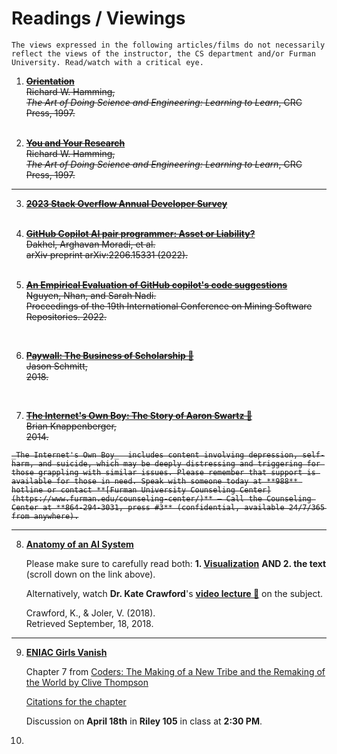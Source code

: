 
# Readings / Viewings

```{note}
The views expressed in the following articles/films do not necessarily reflect the views of the instructor, the CS department and/or Furman University. Read/watch with a critical eye. 
```
<!-- 
## Past  -->

<s>

<!-- **1.**  -->
1. **[Orientation](../assets/papers/Orientation.pdf)**<br/>
Richard W. Hamming,\
_The Art of Doing Science and Engineering: Learning to Learn_, CRC Press, 1997.
<br/><br/>

2. **[You and Your Research](https://d37ugbyn3rpeym.cloudfront.net/stripe-press/TAODSAE_zine_press.pdf)**<br/>
Richard W. Hamming,\
_The Art of Doing Science and Engineering: Learning to Learn_, CRC Press, 1997.

<hr/>

3. **[2023 Stack Overflow Annual Developer Survey](https://survey.stackoverflow.co/2023/)**
<br/><br/>

4. **[GitHub Copilot AI pair programmer: Asset or Liability?](https://arxiv.org/pdf/2206.15331)**<br/>
Dakhel, Arghavan Moradi, et al. \
arXiv preprint arXiv:2206.15331 (2022). <br/><br/>


5. **[An Empirical Evaluation of GitHub copilot's code suggestions](https://dl.acm.org/doi/abs/10.1145/3524842.3528470)**<br/>
    Nguyen, Nhan, and Sarah Nadi. \
    Proceedings of the 19th International Conference on Mining Software Repositories. 2022.

<br/>

6. **[Paywall: The Business of Scholarship 🎥](https://archive.org/details/PaywallTheBusinessOfScholarshipFinalMovieMastered)**
<br/> Jason Schmitt, <br/> 2018.

<br/>

7. **[The Internet's Own Boy: The Story of Aaron Swartz 🎥](https://archive.org/details/TheInternetsOwnBoyTheStoryOfAaronSwartz)**
    <br/> Brian Knappenberger, <br/> 2014.


```{warning}
_The Internet's Own Boy_  includes content involving depression, self-harm, and suicide, which may be deeply distressing and triggering for those grappling with similar issues. Please remember that support is available for those in need. Speak with someone today at **988** hotline or contact **[Furman University Counseling Center](https://www.furman.edu/counseling-center/)** – Call the Counseling Center at **864-294-3031, press #3** (confidential, available 24/7/365 from anywhere).
```

</s>
<hr/>


8. **[Anatomy of an AI System](https://anatomyof.ai/)**

    Please make sure to carefully read both: **1. [Visualization](https://anatomyof.ai/img/ai-anatomy-map.pdf)** **AND 2. the text** (scroll down on the link above).

    Alternatively, watch **Dr. Kate Crawford**'s **[video lecture 🎥](https://www.youtube.com/watch?v=uM7gqPnmDDc&t=2541s&ab_channel=UNSW)** on the subject. 

    Crawford, K., & Joler, V. (2018).\
    Retrieved September, 18, 2018.

<hr/>

9. **[ENIAC Girls Vanish](../ENIAC%20Girls%20Vanish.pdf)**

    Chapter 7 from [Coders: The Making of a New Tribe and the Remaking of the World by Clive Thompson](https://bookshop.org/p/books/coders-the-making-of-a-new-tribe-and-the-remaking-of-the-world-clive-thompson/12477150?ean=9780735220584)

    [Citations for the chapter](../ENIAC%20Girls%20Vanish%20(citations).pdf)

    Discussion on **April 18th** in **Riley 105** in class at **2:30 PM**. 


10. 

<!-- 
2. **[The Unreasonable Effectiveness of Mathematics](https://www.maths.ed.ac.uk/~v1ranick/papers/wigner.pdf)** <br/>
Wigner, Eugene P. \
_Mathematics and Science_. 1990. 291-306.
<br/><br/>
    
    **[Mathematics](../assets/Mathematics.pdf)**<br/>
    Richard W. Hamming,\
    _The Art of Doing Science and Engineering: Learning to Learn_, CRC Press, 1997.

<hr/>

3. **[The Unreasonable Effectiveness of Data 🎥](https://www.youtube.com/watch?v=yvDCzhbjYWs)**<br/>
[The Unreasonable Effectiveness of Data (article)](https://storage.googleapis.com/pub-tools-public-publication-data/pdf/35179.pdf)<br/>
Halevy, Alon, Peter Norvig, and Fernando Pereira.\
IEEE intelligent systems 24.2 (2009): 8-12.

<hr/> 


4. **[Experts](https://d37ugbyn3rpeym.cloudfront.net/stripe-press/TAODSAE_zine_press.pdf)**<br/> 
Richard R. Hamming,\
_The Art of Doing Science and Engineering: Learning to Learn_, CRC Press, 1997.<br/>

    * **[Creativity](https://d37ugbyn3rpeym.cloudfront.net/stripe-press/TAODSAE_zine_press.pdf)**<br/>
    * Richard R. Hamming,\
    _The Art of Doing Science and Engineering: Learning to Learn_, CRC Press, 1997.


<hr/>

10. **[A Few Useful Things to Know about Machine Learning](../assets/papers/AFewUsefulThingsAboutML.pdf)**<br/>
Domingos, Pedro.\
_Communications of the ACM_ 55.10 (2012): 78-87

<hr/>

11. **[Deep Learning](https://www.nature.com/articles/nature14539)**<br/>
LeCun, Yann, Yoshua Bengio, and Geoffrey Hinton.\
_Nature_ 521.7553 (2015): 436-444.<br/>

    **[Deep learning: A Critical Appraisal](https://arxiv.org/pdf/1801.00631.pdf)**,<br/>
    Marcus, Gary.\
    arXiv preprint arXiv:1801.00631 (2018).

<hr/>

12. **[On the Dangers of Stochastic Parrots: Can Language Models Be Too Big?🦜](https://dl.acm.org/doi/pdf/10.1145/3442188.3445922)**<br/> 
* Bender, Emily M., et al.\
<!-- _Proceedings of the 2021 ACM conference on fairness, accountability, and transparency_. 2021. 


9. **[You Get What You Measure](https://d37ugbyn3rpeym.cloudfront.net/stripe-press/TAODSAE_zine_press.pdf)**<br/>
Richard R. Hamming,\
_The Art of Doing Science and Engineering: Learning to Learn_, CRC Press, 1997.<br/>

    **[Weapons of Math Destuction - Going to College](../assets/papers/WMDs-GoingToCollege.pdf)** <br/>
    Cathy O Neil,\
    _Weapons of Math Destruction_, Crown, 2016.

<hr/>


13. **[Invisible women: Data bias in a world designed for men](https://cdn.waterstones.com/images/1/4718/extract_invisiblewomen.pdf)**<br/>
* Perez, Caroline Criado. \
Abrams, 2019.


4. **Program or be Programmed**
    <br/> **[Introduction](../assets/papers/ProgOrbeProged-Intro.pdf)** 
    <br/> **[Chapter 10](../assets/papers/ProgOrbeProged-Ch10.pdf)** <br/>
    Douglas Rushkoff,\
    Or Books, 2010. 

<hr/>

* **[TIOBE index](https://www.tiobe.com/tiobe-index/)**

<hr/>



**[Gartner Hype Cycle](https://www.gartner.com/en/research/methodologies/gartner-hype-cycle)**

<hr/>


<hr/>



<!-- **2.**  -->
<!-- ### **[How to Read a Paper](https://www.albany.edu/spatial/training/3-How%20to%20read%20a%20paper.pdf)**<br/>
Srinivasan Keshav,\
_ACM SIGCOMM Computer Communication Review_ 37.3 (2007): 83-84.

Mitzenmacher, M.,\
**[How to Read a Research Paper](https://www.eecs.harvard.edu/~michaelm/postscripts/ReadPaper.pdf)**
 -->




<!-- 
18. **[Datasheets for datasets](https://arxiv.org/pdf/1803.09010.pdf)** <br/>
* Gebru, Timnit, et al. \
_Communications of the ACM_ 64.12 (2021): 86-92.
* **[Pause Giant AI Experiments: An Open Letter](https://futureoflife.org/open-letter/pause-giant-ai-experiments/)**
<hr/> 
-->

<!-- ### **[Bitcoin: A peer-to-peer electronic cash system](https://assets.pubpub.org/d8wct41f/31611263538139.pdf)**<br/>
Nakamoto, Satoshi.\
Decentralized business review (2008): 21260.

<hr/> -->



<!-- * Dwivedi, Yogesh K., et al.\
**[“So what if ChatGPT wrote it?” Multidisciplinary perspectives on opportunities, challenges and implications of generative conversational AI for research, practice and policy](https://www.sciencedirect.com/science/article/pii/S0268401223000233)**,<br/>
International Journal of Information Management 71 (2023): 102642.

<hr/>

### **[Combining Satellite Imagery and Machine Learning to Predict Poverty](https://scholar.archive.org/work/hvolprbfevflbog7aw25cqqrwm/access/wayback/http://nealjean.com/papers/science_main.pdf)** <br/>
Jean, Neal, et al.\
Science 353.6301 (2016): 790-794.


Blumenstock, Joshua, Gabriel Cadamuro, and Robert On. \
**[Predicting Poverty and Wealth from Mobile Phone Metadata](https://dlab.epfl.ch/teaching/spring2019/cs718/papers/blumenstock2015predicting.pdf)**<br/>
Science 350.6264 (2015): 1073-1076.

<hr/> -->


<!-- 
### **[Science of Science](https://www.science.org/doi/full/10.1126/science.aao0185)**<br/>
Fortunato, S., Bergstrom, C. T.,  ... & Barabási, A. L. (2018). \
_Science_, 359(6379), eaao0185.

* West, Jevin D., and Carl T. Bergstrom. \
**[Misinformation in and about science](https://www.pnas.org/doi/full/10.1073/pnas.1912444117)**. <br/> 
_Proceedings of the National Academy of Sciences_ 118.15 (2021): e1912444117.

<hr/> -->

<!-- * Ley, Michael. \
**[The DBLP computer science bibliography: Evolution, research issues, perspectives.](https://link.springer.com/chapter/10.1007/3-540-45735-6_1)** <br/>
String Processing and Information Retrieval: 9th International Symposium, SPIRE 2002 Lisbon, Portugal, September 11–13, 2002 Proceedings 9. Springer Berlin Heidelberg, 2002.

* Ley, Michael. \
**[DBLP: some lessons learned](https://dl.acm.org/doi/abs/10.14778/1687553.1687577?casa_token=w-XI6piavuMAAAAA%3AXYmmUBGnxlgrcv7pFU_av6t4XfAJFkNAR6Oi01cimIkt80KwsahPalhnYplbqv5f3RevxGv88og)** <br/>
_Proceedings of the VLDB Endowment_ 2.2 (2009): 1493-1500.

<hr/> -->

<!-- 
### **Computational Social Science**

* Lazer, David, et al. "[Computational social science](https://www.science.org/doi/full/10.1126/science.1167742)." Science 323.5915 (2009): 721-723.

* Wallach, Hanna. "[Computational social science≠ computer science+ social data](https://dl.acm.org/doi/fullHtml/10.1145/3132698)." Communications of the ACM 61.3 (2018): 42-44.

* Zhang, Jun, et al. ["Data-driven computational social science: A survey."](https://arxiv.org/pdf/2008.12372.pdf) Big Data Research 21 (2020): 100145. -->

<!--- ### **Seminal Papers** 

* [Information Management a Proposal](https://cds.cern.ch/record/369245/files/dd-89-001.pdf)<br/>
Tim Berners-Lee\
CERN, 1989


5. Future of Programming CHI 

6. How Chat GPT works Wolfram 

7. No SQL databases - Graph Databases 

8. Future of the Web vs. Apps debate

9. Future programming language 

10. Software Engineering journal 

<hr/> --->

<!-- 
* Nasehi, Seyed Mehdi, et al.\
**[What makes a good code example?: A study of programming Q&A in StackOverflow](https://ieeexplore.ieee.org/abstract/document/6405249)**<br/>
2012 28th IEEE International Conference on Software Maintenance (ICSM). IEEE, 2012.

<hr/>


* Dijkstra, Edger W. \
**[On the Cruelty of Really Teaching Computing Science](https://www.psy.gla.ac.uk/~steve/educ/dijk/EWD1036.v4.pdf)**, <br/>
Communications of the ACM 32.12 (1989): 1398-1404. -->